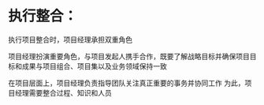 # 执行整合：
执行项目整合时，项目经理承担双重角色

项目经理扮演重要角色，与项目发起人携手合作，既要了解战略目标并确保项目目标和成果与项目组合、项目集以及业务领域保持一致

在项目层面上，项目经理负责指导团队关注真正重要的事务并协同工作 为此，项目经理需要整合过程、知识和人员